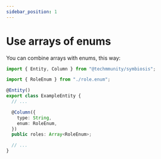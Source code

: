 ```yaml
---
sidebar_position: 1
---
```


# Use arrays of enums

You can combine arrays with enums, this way:

```ts
import { Entity, Column } from "@techmmunity/symbiosis";

import { RoleEnum } from "./role.enum";

@Entity()
export class ExampleEntity {
  // ...

  @Column({
    type: String,
    enum: RoleEnum,
  })
  public roles: Array<RoleEnum>;

  // ...
}
```
